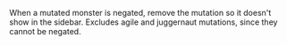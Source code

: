 When a mutated monster is negated, remove the mutation so it doesn't show in 
the sidebar. Excludes agile and juggernaut mutations, since they cannot be 
negated.